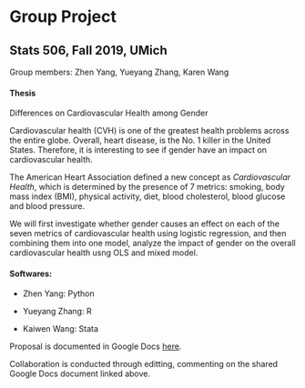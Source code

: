 # Group Project
## Stats 506, Fall 2019, UMich

Group members: Zhen Yang, Yueyang Zhang, Karen Wang

#### Thesis
Differences on Cardiovascular Health among Gender

Cardiovascular health (CVH) is one of the greatest health problems across the entire globe. Overall, heart disease, is the No. 1 killer in the United States. Therefore, it is interesting to see if gender have an impact on cardiovascular health.

The American Heart Association defined a new concept as *Cardiovascular Health*, which is determined by the presence of 7 metrics: smoking, body mass index (BMI), physical activity, diet, blood cholesterol, blood glucose and blood pressure.

We will first investigate whether gender causes an effect on each of the seven metrics of cardiovascular health using logistic regression, and then combining them into one model, analyze the impact of gender on the overall cardiovascular health usng OLS and mixed model.


#### Softwares:

- Zhen Yang: Python

- Yueyang Zhang: R

- Kaiwen Wang: Stata


Proposal is documented in Google Docs [here](https://docs.google.com/document/d/1iRX6u0wovKHre58j1p7ELH0KJ6YJyMJgX7yOnMS0kLY/edit#heading=h.pco182auas3).

Collaboration is conducted through editting, commenting on the shared Google Docs document linked above.
